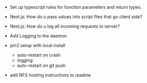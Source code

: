 - Set up typescript rules for function parameters and return types.

- Next.js:  How do u pass values into script files that go client side?
- Next.js:  How do u log all incoming requests to server?

- Add Logging to the daemon

- pm2 setup with local install
   - auto-restart on crash
   - logging
   - auto-restart on git push

- add NFS hosting instructions to readme